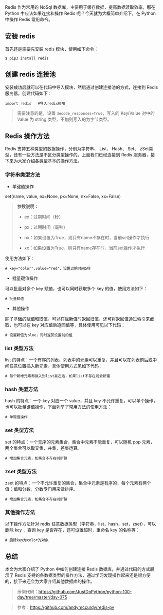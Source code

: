 Redis 作为常用的 NoSql 数据库，主要用于缓存数据，提高数据读取效率，那在 Python 中应该如果连接和操作 Redis 呢？今天就为大概简单介绍下，在 Python 中操作 Redis 常用命令。

安装 redis
--------

首先还是需要先安装 redis 模块，使用如下命令：

```
$ pip3 install redis
```

创建 redis 连接池
------------

安装成功后就可以在代码中导入模块，然后通过创建连接池的方式，连接到 Redis 服务器，创建代码如下：

```
import redis   #导入redis模块
```

> 需要注意的是，设置 `decode_responses=True`，写入的 Key/Value 对中的 Value 为 string 类型，不加则写入的为字节类型。

Redis 操作方法
----------

Redis 支持五种类型的数据操作，分别为字符串、 List、 Hash、 Set、 zSet类型，还有一些方法是不区分类型操作的。上面我们已经连接到 Redis 服务器，接下来为大家介绍各类型基本的操作方法。

### 字符串类型方法

*   单键值操作
    

set(name, value, ex=None, px=None, nx=False, xx=False)

> **参数说明：**
> 
> *   ex：过期时间（秒）
>     
> *   px：过期时间（毫秒）
>     
> *   nx：如果设置为True，则只有name不存在时，当前set操作才执行
>     
> *   xx：如果设置为True，则只有name存在时，当前set操作才执行
>     

使用方法如下：

```
# key="color",value="red"，设置过期时间5秒
```

*   批量键值操作
    

可以批量对多个 key 赋值，也可以同时获取多个 key 的值，使用方法如下：

```
# 批量赋值
```

*   其他操作
    

除了基础的赋值和取值，可以在赋新值时返回旧值，还可将返回值通过索引来截取，也可以在 key 对应值后追回值等，具体使用可见以下代码：

```
# 设置新值为blue，同时返回设置前的值
```

### list 类型方法

list 的特点：一个有序的列表，列表中的元素可以重复，并且可以在列表前后或中间任意位置插入新元素，具体使用方式见如下代码：

```
# 每个新增元素都插入到list最左边，如果list不存在则会新建
```

### hash 类型方法

hash 的特点：一个 key 对应一个 value，并且 key 不允许重复，可以单个操作，也可以批量键值操作，下面列举了常用方法的使用方法：

```
# 单键值操作
```

### set 类型方法

set 的特点：一个无序的元素集合，集合中元素不能重复，可以随机 pop 元素，两个集合可以取交集，并集，差集运算。

```
# 增加集合元素，如集合不存在则新建
```

### zset 类型方法

zset 的特点：一个不允许重复的集合，集合中元素是有序的，每个元素有两个值：值和分数，分数专门用来做排序。

```
# 增加集合元素，如集合不存在则新建
```

### 其他操作方法

以下操作方法针对 redis 任意数据类型（字符串，list，hash，set，zset），可以删除 key ，查询 key 是否存在，还可设置超时，重命名 key 的名称等：

```
# 删除key为color的对象
```

总结
--

本文为大家介绍了 Python 中如何创建连接 Redis 数据库，并通过代码的方式展示了 Redis 支持的各数据类型的操作方法，通过学习发现操作起来还是很方便的，接下来还会为大家介绍其他数据库的操作。

> 示例代码：https://github.com/JustDoPython/python-100-day/tree/master/day-075

> 参考：https://github.com/andymccurdy/redis-py
